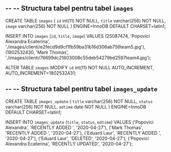 --
-- Structura tabel pentru tabel `images`
--

CREATE TABLE `images` (
  `id` int(11) NOT NULL,
  `title` varchar(256) NOT NULL,
  `image` varchar(256) NOT NULL
) ENGINE=InnoDB DEFAULT CHARSET=latin1;

INSERT INTO `images` (`id`, `title`, `image`) VALUES
(25087474, 'Popovici Alexandra Ecaterina', './images/clienti/e2fecd9d9cf1fb59ba31b16d306ab756team5.jpg'),
(1802532430, 'Mark Thomas', './images/clienti/76699dc21603008c55deb54279bd2597team4.jpg');


ALTER TABLE `images`
  MODIFY `id` int(11) NOT NULL AUTO_INCREMENT, AUTO_INCREMENT=1802532431;

--
-- Structura tabel pentru tabel `images_update`
--

CREATE TABLE `images_update` (
  `title` varchar(256) NOT NULL,
  `status` varchar(256) NOT NULL,
  `edtime` date NOT NULL
) ENGINE=InnoDB DEFAULT CHARSET=latin1;

INSERT INTO `images_update` (`title`, `status`, `edtime`) VALUES
('Popovici Alexandra', 'RECENTLY ADDED ', '2020-04-27'),
('Mark Thomas', 'RECENTLY ADDED ', '2020-04-27'),
('Eduard Laur', 'RECENTLY ADDED ', '2020-04-27'),
('Eduard Laur', 'DELETED', '2020-04-27'),
('Popovici Alexandra Ecaterina', 'RECENTLY UPDATED', '2020-04-27');


